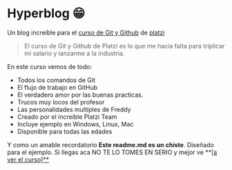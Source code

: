 # Hyperblog 😁
Un blog increíble para el [curso de Git y Github](http://platzi.com/cursos/git-github "curso de Git y Github") de [platzi](http://platzi.com/ "platzi")
> El curso de Git y Github de Platzi es lo que me hacia falta para triplicar mi salario y lanzarme a la industria.

En este curso vemos de todo:
* Todos los comandos de Git
* El flujo de trabajo en GitHub
* El verdadero amor por las buenas practicas.
* Trucos muy locos del profesor
* Las personalidades multiples de Freddy
* Creado por el increible Platzi Team
* Incluye ejemplo en Windows, Linux, Mac
* Disponible para todas las edades




Y como un amable recordatorio **Este readme.md es un chiste**. Diseñado para el ejemplo. Si llegas aca NO TE LO TOMES EN SERIO y mejor ve **[[a ver el curso]**](http://platzi.com/cursos/git-github/ "[a ver el curso]")